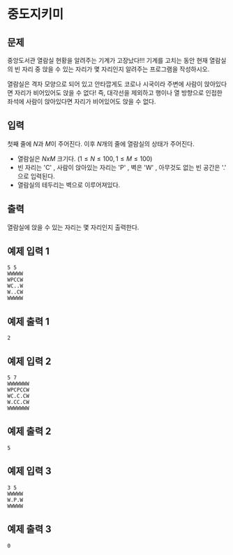 # 중도지키미

## 문제

 중앙도서관 열람실 현황을 알려주는 기계가 고장났다!!! 기계를 고치는 동안 현재 열람실의 빈 자리 중 앉을 수 있는 자리가 몇 자리인지 알려주는 프로그램을 작성하시오.

 열람실은 격자 모양으로 되어 있고 안타깝게도 코로나 시국이라 주변에 사람이 앉아있다면 자리가 비어있어도 앉을 수 없다! 즉, 대각선을 제외하고 행이나 열 방향으로 인접한 좌석에 사람이 앉아있다면 자리가 비어있어도 앉을 수 없다.

## 입력

첫째 줄에 $N$과 $M$이 주어진다. 이후 $N$개의 줄에 열람실의 상태가 주어진다.

- 열람실은 $N x M$ 크기다. $(1 \leq N \leq 100, 1 \leq M \leq 100)$
- 빈 자리는 'C' , 사람이 앉아있는 자리는 'P' , 벽은 'W' , 아무것도 없는 빈 공간은 '.' 으로 입력된다.
- 열람실의 테두리는 벽으로 이루어져있다.

## 출력

열람실에 앉을 수 있는 자리는 몇 자리인지 출력한다.

## 예제 입력 1

```
5 5
WWWWW
WPCCW
WC..W
W..CW
WWWWW
```

## 예제 출력 1

```
2
```

## 예제 입력 2

```
5 7
WWWWWWW
WPCPCCW
WC.C.CW
W.CC.CW
WWWWWWW
```

## 예제 출력 2

```
5
```

## 예제 입력 3

```
3 5
WWWWW
W.P.W
WWWWW
```

## 예제 출력 3

```
0
```
